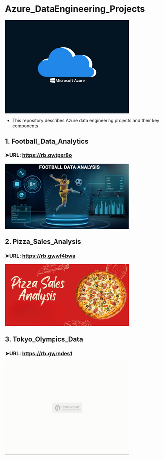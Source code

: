 # Azure_DataEngineering_Projects
<img align="center" alt="coding" width="400" src="https://github.com/Shoaib9288/Azure_DataEngineering_Projects/blob/main/Microsoft_Azure.gif">

- This repository describes Azure data engineering projects and their key components

## 1. Football_Data_Analytics
### ➤URL: https://rb.gy/tpxr8o
<img align="center" alt="coding" width="400" src="https://github.com/Shoaib9288/Azure_DataEngineering_Projects/blob/main/Football_Data_Analysis-Azure-End2End_Project/Football%20Data%20Analytics.jpg">

## 2. Pizza_Sales_Analysis
### ➤URL: https://rb.gy/wf4bwa
<img align="center" alt="coding" width="400" src="https://github.com/Shoaib9288/Azure_DataEngineering_Projects/blob/main/Pizza_Sales_Analysis_Azure-dataengineering-project/Pizza%20Sales%20Analysis.png">

## 3. Tokyo_Olympics_Data
### ➤URL: https://rb.gy/rndes1
<img align="center" alt="coding" width="400" src="https://github.com/Shoaib9288/Azure_DataEngineering_Projects/blob/main/tokyo-olympic-azure-data-engineering-project/Tokyo%20Olympics.gif">





